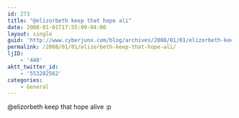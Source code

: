 ```yaml
---
id: 273
title: "@elizorbeth keep that hope ali"
date: 2008-01-01T17:55:09-04:00
layout: single
guid: 'http://www.cyberjunx.com/blog/archives/2008/01/01/elizorbeth-keep-that-hope-ali/'
permalink: /2008/01/01/elizorbeth-keep-that-hope-ali/
ljID:
    - '440'
aktt_twitter_id:
    - '553282562'
categories:
    - General
---
```


@elizorbeth keep that hope alive :p